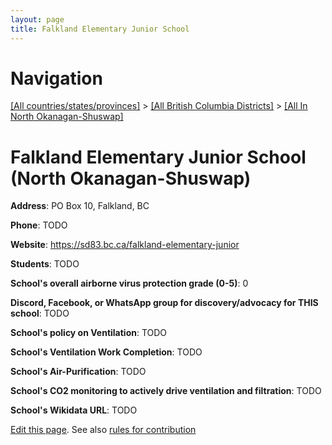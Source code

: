 ```yaml
---
layout: page
title: Falkland Elementary Junior School
---
```

# Navigation

[[All countries/states/provinces]](../../..) > [[All British Columbia Districts]](../..) > [[All In North Okanagan-Shuswap]](..)

# Falkland Elementary Junior School (North Okanagan-Shuswap)

**Address**: PO Box 10, Falkland, BC

**Phone**: TODO

**Website**: <https://sd83.bc.ca/falkland-elementary-junior>

**Students**: TODO

**School's overall airborne virus protection grade (0-5)**: 0

**Discord, Facebook, or WhatsApp group for discovery/advocacy for THIS school**: TODO

**School's policy on Ventilation**: TODO

**School's Ventilation Work Completion**: TODO

**School's Air-Purification**: TODO

**School's CO2 monitoring to actively drive ventilation and filtration**: TODO

**School's Wikidata URL**: TODO


[Edit this page](https://github.com/ventilate-schools/BC/edit/main/./North_Okanagan-Shuswap/Falkland_Elementary_Junior_School.md). See also [rules for contribution](../../../contribution-rules/)